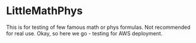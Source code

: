 # LittleMathPhys
This is for testing of few famous math or phys formulas. Not recommended for real use.
Okay, so here we go - testing for AWS deployment.
